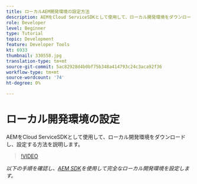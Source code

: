 ```yaml
---
title: ローカルAEM開発環境の設定方法
description: AEMをCloud ServiceSDKとして使用して、ローカル開発環境をダウンロードし、設定する方法を説明します。
role: Developer
level: Beginner
type: Tutorial
topic: Development
feature: Developer Tools
kt: 6933
thumbnail: 330558.jpg
translation-type: tm+mt
source-git-commit: 5ac82928d4b0bf75b348a414793c24c3aca92f36
workflow-type: tm+mt
source-wordcount: '74'
ht-degree: 0%

---
```



# ローカル開発環境の設定

AEMをCloud ServiceSDKとして使用して、ローカル開発環境をダウンロードし、設定する方法を説明します。

>[!VIDEO](https://video.tv.adobe.com/v/330558/?quality=12&learn=on)

_以下の手順を確認し、[AEM SDK](https://experienceleague.adobe.com/docs/experience-manager-learn/cloud-service/local-development-environment-set-up/overview.html)を使用して完全なローカル開発環境を設定します。_
